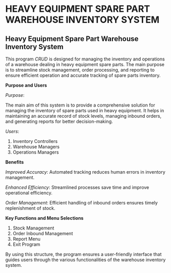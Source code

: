 # HEAVY EQUIPMENT SPARE PART WAREHOUSE INVENTORY SYSTEM
##  **Heavy Equipment Spare Part Warehouse Inventory System**
This program *CRUD* is designed for managing the inventory and operations of a warehouse dealing in heavy equipment spare parts. 
The main purpose is to streamline stock management, order processing, and reporting to ensure efficient operation and accurate tracking of spare parts inventory.

**Purpose and Users**

*Purpose*:

The main aim of this system is to provide a comprehensive solution for managing the inventory of spare parts used in heavy equipment. It helps in maintaining an accurate record of stock levels, managing inbound orders, and generating reports for better decision-making.

*Users*:
1. Inventory Controllers
2. Warehouse Managers
3. Operations Managers


**Benefits**

*Improved Accuracy*: Automated tracking reduces human errors in inventory management.

*Enhanced Efficiency*: Streamlined processes save time and improve operational efficiency.

*Order Management*: Efficient handling of inbound orders ensures timely replenishment of stock.

**Key Functions and Menu Selections**

1. Stock Management
2. Order Inbound Management
3. Report Menu
4. Exit Program


By using this structure, 
the program ensures a user-friendly interface that guides users through the various functionalities of the warehouse inventory system.
